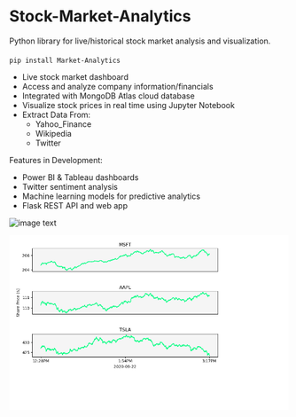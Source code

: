 # Stock-Market-Analytics
Python library for live/historical stock market analysis and visualization. <br><br>
`pip install Market-Analytics`
- Live stock market dashboard 
- Access and analyze company information/financials
- Integrated with MongoDB Atlas cloud database
- Visualize stock prices in real time using Jupyter Notebook
- Extract Data From:
    * Yahoo_Finance
    * Wikipedia 
    * Twitter

Features in Development:
- Power BI & Tableau dashboards
- Twitter sentiment analysis
- Machine learning models for predictive analytics
- Flask REST API and web app

![image text](https://cloud.githubusercontent.com/assets/711743/25648417/57cd2c0c-2fe9-11e7-8753-b60ea2656faf.png)

![alt text](https://github.com/wesleyLaurence/Stock-Market-Analytics/blob/master/data/stock-prices.png?raw=true)
